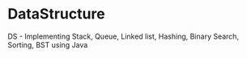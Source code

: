 # DataStructure
DS - Implementing Stack, Queue, Linked list, Hashing, Binary Search, Sorting, BST using Java
